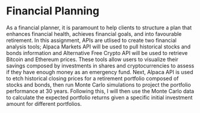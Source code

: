 # Financial Planning

As a financial planner, it is paramount to help clients to structure a plan that enhances financial health, achieves financial goals, and into favourable retirement. In this assignment, APIs are utlised to create two financial analysis tools; Alpaca Markets API will be used to pull historical stocks and bonds information and Alternative Free Crypto API will be used to retrieve Bitcoin and Ethereum prices.  These tools allow users to visualize their savings composed by investments in shares and cryptocurrencies to assess if they have enough money as an emergency fund. Next, Alpaca API is used to etch historical closing prices for a retirement portfolio composed of stocks and bonds, then run Monte Carlo simulations to project the portfolio performance at 30 years.  Following this, I will then use the Monte Carlo data to calculate the expected portfolio returns given a specific initial investment amount for different portfolios.



